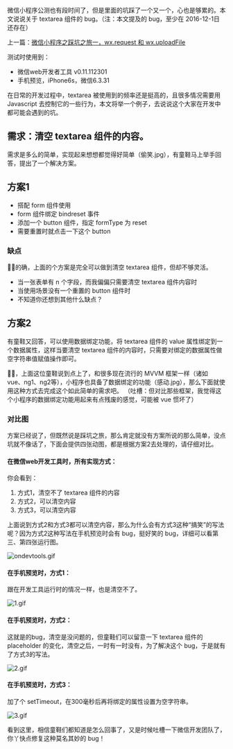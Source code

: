 微信小程序公测也有段时间了，但是里面的坑踩了一个又一个，心也是够累的。本文说说关于 textarea 组件的 bug。（注：本文提及的 bug，至少在 2016-12-1日还存在）

上一篇：[微信小程序之踩坑之旅一，wx.request 和 wx.uploadFile][1]

测试时使用到：
 - 微信web开发者工具 v0.11.112301
 - 手机预览，iPhone6s，微信6.3.31

在日常的开发过程中，textarea 被使用到的频率还是挺高的，且很多情况需要用 Javascript 去控制它的一些行为，本文将举一个例子，去说说这个大家在开发中都可能会遇到的坑。

## 需求：清空 textarea 组件的内容。

需求是多么的简单，实现起来想想都觉得好简单（偷笑.jpg），有童鞋马上举手回答，提出了一个解决方案。

## 方案1

 - 搭配 form 组件使用
 - form 组件绑定 bindreset 事件
 - 添加一个 button 组件，指定 formType 为 reset
 - 需要重置时就点击一下这个 button

### 缺点
👏👏的确，上面的个方案是完全可以做到清空 textarea 组件，但却不够灵活。

 - 当一张表单有 n 个字段，而我偏偏只需要清空 textarea 组件内容时
 - 当使用场景没有一个重置的 button 组件时
 - 不知道你还想到其他什么缺点？

## 方案2
有童鞋又回答，可以使用数据绑定功能，将 textarea 组件的 value 属性绑定到一个数据属性，这样当要清空 textarea 组件的内容时，只需要对绑定的数据属性做空字符串值赋值操作即可。

👏👏，上面这位童鞋说到点上了，和很多现在流行的 MVVM 框架一样（诸如 vue、ng1、ng2等），小程序也具备了数据绑定的功能（感动.jpg），那么下面就使用这种方式去完成这个如此简单的需求吧。
（吐槽：但对比那些框架，我觉得这个小程序的数据绑定功能用起来有点残废的感觉，可能被 vue 惯坏了）

### 对比图
方案已经说了，但既然说是踩坑之旅，那么肯定就没有方案所说的那么简单，没点坑就不像话了，下面会提供四张动图，都是根据方案2去处理的，请仔细对比。

#### 在微信web开发工具时，所有实现方式：
你会看到：

 1. 方式1，清空不了 textarea 组件的内容
 2. 方式2，可以清空内容
 3. 方式3，可以清空内容

上面说到方式2和方式3都可以清空内容，那么为什么会有方式3这种“搞笑”的写法呢？因为方式2这种写法在手机预览时会有 bug，挺好笑的 bug，详细可以看第三、第四张运行图。

![ondevtools.gif][2]

#### 在手机预览时，方式1：
跟在开发工具运行时的情况一样，也是清空不了。

![1.gif][3]

#### 在手机预览时，方式2：
这就是的bug，清空是没问题的，但童鞋们可以留意一下 textarea 组件的 placeholder 的变化，清空之后，一时有一时没有，为了解决这个 bug，于是就有了方式3的写法。

![2.gif][4]

#### 在手机预览时，方式3：
加了个 setTimeout，在300毫秒后再将绑定的属性设置为空字符串。

![3.gif][5]

看到这里，相信童鞋们都知道是怎么回事了，又是时候吐槽一下微信开发团队了，你丫快点修复这种莫名其妙的 bug！

  [1]: https://segmentfault.com/a/1190000007588905
  [2]: http://img.majiawei.com/images/ondevtools.gif
  [3]: http://img.majiawei.com/images/oniPhone1.gif
  [4]: http://img.majiawei.com/images/oniPhone2.gif
  [5]: http://img.majiawei.com/images/oniPhone3.gif